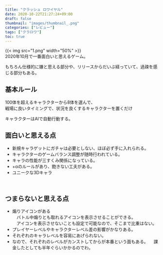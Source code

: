 ```yaml
---
title: "クラッシュ ロワイヤル"
date: 2020-10-22T21:27:24+09:00
draft: false
thumbnail: "images/thumbnail_.png"
categories: ["レビュー"]
tags: ["クラロワ"]
toc: true
---
```


{{< img src="1.png" width="50%" >}}  
2020年10月で一番面白いと思えるゲーム。  
  
もちろん仕様的に嫌と思える部分や、リリースからだいぶ経っていて、過疎を感じる部分もある。  
  
## 基本ルール
100体を超えるキャラクターから8体を選んで、  
戦場に良いタイミングで、状況を良くするキャラクターを置くだけ  
  
キャラクターはAIで自動行動する。  
  

## 面白いと思える点
- 新規キャラゲットにガチャは必要としない、ほぼ必ず手に入れられる。
- キャラクターのゲームバランス調整が随時行われている。
- キャラの性能が三すくみ関係になっている。
- +αのルールがあり、飽きない工夫がある。
- ユニークな3Dキャラ
  
<br>
  

## つまらないと思える点
- 煽りアイコンがある  
　バトル中煽りとも取れるアイコンを表示させることができる。  
　アイコンを表示させないことも設定で可能なので、そこまで比重はない。  
- プレイヤーレベルやキャラクターレベル差の影響がかなりある。
- それぞれのキャラレベルを容易にあげられない。
- なので、それぞれのレベルがカンストしてからが本番という面もある。
　課金したとしても半年ぐらいかかるのでわ。  

